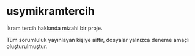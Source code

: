# usymikramtercih
İkram tercih hakkında mizahi bir proje.

Tüm sorumluluk yayınlayan kişiye aittir, dosyalar yalnızca deneme amaçlı oluşturulmuştur.
